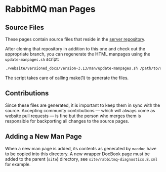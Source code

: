 # RabbitMQ man Pages

## Source Files

These pages contain source files that reside in the [server repository](https://github.com/rabbitmq/rabbitmq-server/tree/v3.13.x/deps/rabbit/docs).

After cloning that repository in addition to this one and check out the appropriate branch, you can regenerate the
HTML manpages using the `update-manpages.sh` script:

```sh
./website/versioned_docs/version-3.13/man/update-manpages.sh /path/to/rabbitmq-server
```

The script takes care of calling make(1) to generate the files.

## Contributions

Since these files are generated, it is important to keep them in sync with the source.
Accepting community contributions — which will always come as website pull requests —
is fine but the person who merges them is responsible for backporting all changes
to the source pages.


## Adding a New Man Page

When a new man page is added, its contents as generated by `mandoc` have to
be copied into this directory. A new wrapper DocBook page must be added
to the parent (`site`) directory, see `site/rabbitmq-diagnostics.8.xml` for example.
